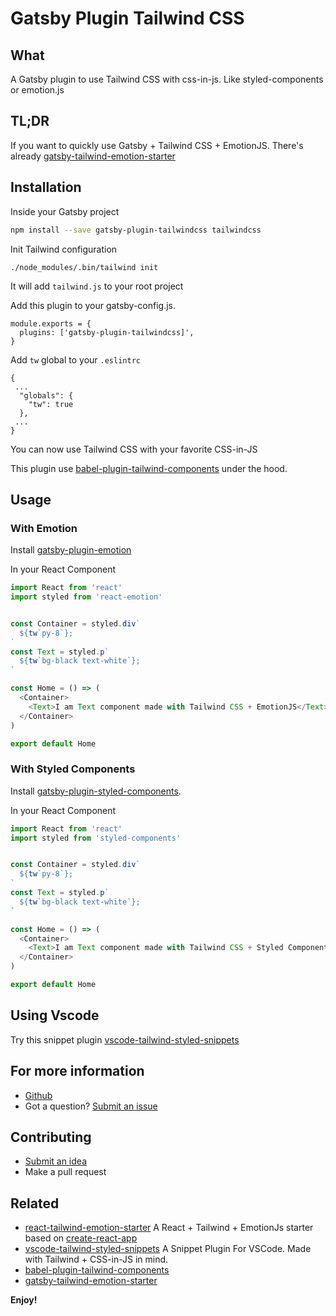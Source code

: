 # Gatsby Plugin Tailwind CSS

## What

A Gatsby plugin to use Tailwind CSS with css-in-js. Like styled-components or emotion.js

## TL;DR

If you want to quickly use Gatsby + Tailwind CSS + EmotionJS. There's already [gatsby-tailwind-emotion-starter](https://github.com/muhajirframe/gatsby-tailwind-emotion-starter)

## Installation

Inside your Gatsby project

```bash
npm install --save gatsby-plugin-tailwindcss tailwindcss
```

Init Tailwind configuration
```
./node_modules/.bin/tailwind init
```
It will add `tailwind.js` to your root project

Add this plugin to your gatsby-config.js.

```
module.exports = {
  plugins: ['gatsby-plugin-tailwindcss]',
}
```

Add `tw` global to your `.eslintrc`

```
{
 ...
  "globals": {
    "tw": true
  },
 ...
}
```

You can now use Tailwind CSS with your favorite CSS-in-JS

This plugin use [babel-plugin-tailwind-components](https://github.com/bradlc/babel-plugin-tailwind-components) under the hood. 

## Usage

### With Emotion

Install [gatsby-plugin-emotion](https://www.gatsbyjs.org/packages/gatsby-plugin-emotion/)

In your React Component

```javascript
import React from 'react'
import styled from 'react-emotion'


const Container = styled.div`
  ${tw`py-8`};
`
const Text = styled.p`
  ${tw`bg-black text-white`};
`

const Home = () => (
  <Container>
    <Text>I am Text component made with Tailwind CSS + EmotionJS</Text>
  </Container>
)

export default Home
```

### With Styled Components
Install [gatsby-plugin-styled-components](https://www.gatsbyjs.org/packages/gatsby-plugin-styled-components/).

In your React Component

```javascript
import React from 'react'
import styled from 'styled-components'


const Container = styled.div`
  ${tw`py-8`};
`
const Text = styled.p`
  ${tw`bg-black text-white`};
`

const Home = () => (
  <Container>
    <Text>I am Text component made with Tailwind CSS + Styled Components</Text>
  </Container>
)

export default Home
```

## Using Vscode

Try this snippet plugin [vscode-tailwind-styled-snippets](https://github.com/muhajirframe/vscode-tailwind-styled-snippets)

## For more information

- [Github](https://github.com/muhajirframe/gatsby-plugin-tailwindcss/)
- Got a question? [Submit an issue](https://github.com/muhajirframe/gatsby-plugin-tailwindcss/issues/new)

## Contributing

- [Submit an idea](https://github.com/muhajirframe/gatsby-plugin-tailwindcss/issues/new)
- Make a pull request

## Related
- [react-tailwind-emotion-starter](https://github.com/muhajirframe/react-tailwind-emotion-starter) A React + Tailwind + EmotionJs starter based on [create-react-app](https://github.com/facebook/create-react-app)
- [vscode-tailwind-styled-snippets](https://github.com/muhajirframe/vscode-tailwind-styled-snippets) A Snippet Plugin For VSCode. Made with Tailwind + CSS-in-JS in mind.
- [babel-plugin-tailwind-components](https://github.com/bradlc/babel-plugin-tailwind-components)
- [gatsby-tailwind-emotion-starter](https://github.com/muhajirframe/gatsby-tailwind-emotion-starter)

**Enjoy!**
